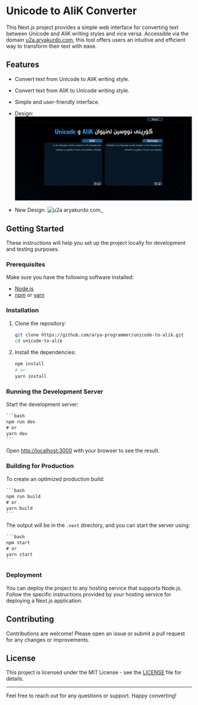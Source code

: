# Unicode to AliK Converter

This Next.js project provides a simple web interface for converting text between Unicode and AliK writing styles and vice versa. Accessible via the domain [u2a.aryakurdo.com](http://u2a.aryakurdo.com), this tool offers users an intuitive and efficient way to transform their text with ease.

## Features

- Convert text from Unicode to AliK writing style.
- Convert text from AliK to Unicode writing style.
- Simple and user-friendly interface.
- Design:
![Image of design](https://github.com/Arya-Programmer/Unicode-to-AliK/blob/master/public/Design-unicode-to-alik.png)

- New Design:
![u2a aryakurdo com_](https://github.com/user-attachments/assets/421dd670-b5fe-44cc-b101-52cb19973252)

## Getting Started

These instructions will help you set up the project locally for development and testing purposes.

### Prerequisites

Make sure you have the following software installed:

- [Node.js](https://nodejs.org/)
- [npm](https://www.npmjs.com/) or [yarn](https://yarnpkg.com/)

### Installation

1. Clone the repository:

    ```bash
    git clone https://github.com/arya-programmer/unicode-to-alik.git
    cd unicode-to-alik
    ```

2. Install the dependencies:

    ```bash
    npm install
    # or
    yarn install
    ```

### Running the Development Server

Start the development server:

    ```bash
    npm run dev
    # or
    yarn dev
    ```

Open [http://localhost:3000](http://localhost:3000) with your browser to see the result.

### Building for Production

To create an optimized production build:

    ```bash
    npm run build
    # or
    yarn build
    ```

The output will be in the `.next` directory, and you can start the server using:

    ```bash
    npm start
    # or
    yarn start
    ```

### Deployment

You can deploy the project to any hosting service that supports Node.js. Follow the specific instructions provided by your hosting service for deploying a Next.js application.

## Contributing

Contributions are welcome! Please open an issue or submit a pull request for any changes or improvements.

## License

This project is licensed under the MIT License - see the [LICENSE](https://www.gnu.org/licenses/gpl-3.0.en.html#license-text) file for details.

---

Feel free to reach out for any questions or support. Happy converting!
